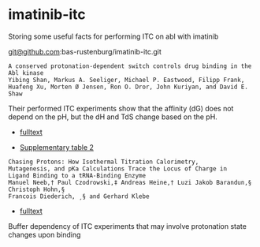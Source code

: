 # imatinib-itc
Storing some useful facts for performing ITC on abl with imatinib

git@github.com:bas-rustenburg/imatinib-itc.git

```
A conserved protonation-dependent switch controls drug binding in the Abl kinase
Yibing Shan, Markus A. Seeliger, Michael P. Eastwood, Filipp Frank, Huafeng Xu, Morten Ø Jensen, Ron O. Dror, John Kuriyan, and David E. Shaw
```
Their performed ITC experiments show that the affinity (dG) does not depend on the pH, but the dH and TdS change based on the pH.

- [fulltext](http://www.pnas.org/content/106/1/139.full.pdf)

- [Supplementary table 2](http://www.pnas.org/content/suppl/2008/12/24/0811223106.DCSupplemental/0811223106SI.pdf#nameddest=ST2)


```
Chasing Protons: How Isothermal Titration Calorimetry,
Mutagenesis, and pKa Calculations Trace the Locus of Charge in
Ligand Binding to a tRNA-Binding Enzyme
Manuel Neeb,† Paul Czodrowski,‡ Andreas Heine,† Luzi Jakob Barandun,§ Christoph Hohn,§
Francois Diederich, ̧ § and Gerhard Klebe
```

- [fulltext](http://pubs.acs.org/doi/pdf/10.1021/jm500401x)

Buffer dependency of ITC experiments that may involve protonation state changes upon binding
